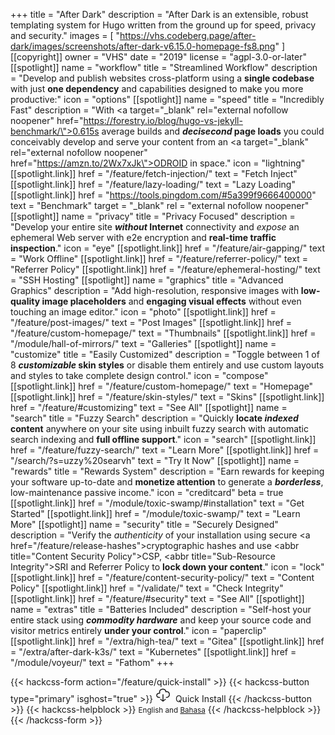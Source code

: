 +++
title = "After Dark"
description = "After Dark is an extensible, robust templating system for Hugo written from the ground up for speed, privacy and security."
images = [
  "https://vhs.codeberg.page/after-dark/images/screenshots/after-dark-v6.15.0-homepage-fs8.png"
]
[[copyright]]
  owner = "VHS"
  date = "2019"
  license = "agpl-3.0-or-later"
[[spotlight]]
  name = "workflow"
  title = "Streamlined Workflow"
  description = "Develop and publish websites cross-platform using a <strong>single codebase</strong> with just <strong>one dependency</strong> and capabilities designed to make you more productive:"
  icon = "options"
[[spotlight]]
  name = "speed"
  title = "Incredibly Fast"
  description = "With <a target=\"_blank\" rel=\"external nofollow noopener\" href=\"https://forestry.io/blog/hugo-vs-jekyll-benchmark/\">0.615s average</a> builds and <strong><i>decisecond</i> page loads</strong> you could conceivably develop and serve your content from an <a target=\"_blank\" rel=\"external nofollow noopener\" href=\"https://amzn.to/2Wx7xJk\">ODROID</a> in space."
  icon = "lightning"
  [[spotlight.link]]
    href = "/feature/fetch-injection/"
    text = "Fetch Inject"
  [[spotlight.link]]
    href = "/feature/lazy-loading/"
    text = "Lazy Loading"
  [[spotlight.link]]
    href = "https://tools.pingdom.com/#5a399f9666400000"
    text = "Benchmark"
    target = "_blank"
    rel = "external nofollow noopener"
[[spotlight]]
  name = "privacy"
  title = "Privacy Focused"
  description = "Develop your entire site <strong><i>without</i> Internet</strong> connectivity and <i>expose</i> an ephemeral Web server with e2e encryption and <strong>real-time traffic inspection</strong>."
  icon = "eye"
  [[spotlight.link]]
    href = "/feature/air-gapping/"
    text = "Work Offline"
  [[spotlight.link]]
    href = "/feature/referrer-policy/"
    text = "Referrer Policy"
  [[spotlight.link]]
    href = "/feature/ephemeral-hosting/"
    text = "SSH Hosting"
[[spotlight]]
  name = "graphics"
  title = "Advanced Graphics"
  description = "Add high-resolution, responsive images with <strong>low-quality image placeholders</strong> and <strong>engaging visual effects</strong> without even touching an image editor."
  icon = "photo"
  [[spotlight.link]]
    href = "/feature/post-images/"
    text = "Post Images"
  [[spotlight.link]]
    href = "/feature/custom-homepage/"
    text = "Thumbnails"
  [[spotlight.link]]
    href = "/module/hall-of-mirrors/"
    text = "Galleries"
[[spotlight]]
  name = "customize"
  title = "Easily Customized"
  description = "Toggle between 1 of 8 <strong><i>customizable</i> skin styles</strong> or disable them entirely and use custom layouts and styles to take complete design control."
  icon = "compose"
  [[spotlight.link]]
    href = "/feature/custom-homepage/"
    text = "Homepage"
  [[spotlight.link]]
    href = "/feature/skin-styles/"
    text = "Skins"
  [[spotlight.link]]
    href = "/feature/#customizing"
    text = "See All"
[[spotlight]]
  name = "search"
  title = "Fuzzy Search"
  description = "Quickly <strong>locate <i>indexed</i> content</strong> anywhere on your site using inbuilt fuzzy search with automatic search indexing and <strong>full offline support</strong>."
  icon = "search"
  [[spotlight.link]]
    href = "/feature/fuzzy-search/"
    text = "Learn More"
  [[spotlight.link]]
    href = "/search/?s=uzzy%20searvh"
    text = "Try It Now"
[[spotlight]]
  name = "rewards"
  title = "Rewards System"
  description = "Earn rewards for keeping your software up-to-date and <strong>monetize attention</strong> to generate a <strong><i>borderless</i></strong>, low-maintenance passive income."
  icon = "creditcard"
  beta = true
  [[spotlight.link]]
    href = "/module/toxic-swamp/#installation"
    text = "Get Started"
  [[spotlight.link]]
    href = "/module/toxic-swamp/"
    text = "Learn More"
[[spotlight]]
  name = "security"
  title = "Securely Designed"
  description = "Verify the <i>authenticity</i> of your installation using secure <a href=\"/feature/release-hashes\">cryptographic hashes</a> and use <abbr title=\"Content Security Policy\">CSP</abbr>, <abbr title=\"Sub-Resource Integrity\">SRI</abbr> and Referrer Policy to <strong>lock down your content</strong>."
  icon = "lock"
  [[spotlight.link]]
    href = "/feature/content-security-policy/"
    text = "Content Policy"
  [[spotlight.link]]
    href = "/validate/"
    text = "Check Integrity"
  [[spotlight.link]]
    href = "/feature/#security"
    text = "See All"
[[spotlight]]
  name = "extras"
  title = "Batteries Included"
  description = "Self-host your entire stack using <strong><i>commodity hardware</i></strong> and keep your source code and visitor metrics entirely <strong>under your control</strong>."
  icon = "paperclip"
  [[spotlight.link]]
    href = "/extra/high-tea/"
    text = "Gitea"
  [[spotlight.link]]
    href = "/extra/after-dark-k3s/"
    text = "Kubernetes"
  [[spotlight.link]]
    href = "/module/voyeur/"
    text = "Fathom"
+++

{{< hackcss-form action="/feature/quick-install" >}}
  {{< hackcss-button type="primary" isghost="true" >}}
    <svg class="i-download" viewBox="0 0 32 32" width="24" height="24" fill="none" stroke="currentcolor" stroke-linecap="round" stroke-linejoin="round" stroke-width="2">
      <path d="M9 22 C0 23 1 12 9 13 6 2 23 2 22 10 32 7 32 23 23 22 M11 26 L16 30 21 26 M16 16 L16 30"></path>
    </svg>&nbsp;&nbsp;Quick Install
  {{< /hackcss-button >}}
  {{< hackcss-helpblock >}}
    <small>English and <a href="/id/feature/quick-install">Bahasa</a></small>
  {{< /hackcss-helpblock >}}
{{< /hackcss-form >}}

